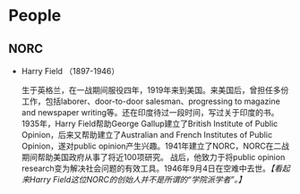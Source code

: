 # People 

## NORC 

- Harry Field （1897-1946）

  生于英格兰，在一战期间服役四年，1919年来到美国。来美国后，曾担任多份工作，包括laborer、door-to-door salesman、progressing to magazine and newspaper writing等。还在印度待过一段时间，写过关于印度的书。
	1935年，Harry Field帮助George Gallup建立了British Institute of Public Opinion，后来又帮助建立了Australian and French Institutes of Public Opinion，遂对public opinion产生兴趣。1941年建立了NORC，NORC在二战期间帮助美国政府从事了将近100项研究。
	战后，他致力于将public opinion research变为解决社会问题的有效工具。1946年9月4日在空难中去世。*【看起来Harry Field这位NORC的创始人并不是所谓的“学院派学者”。】*
